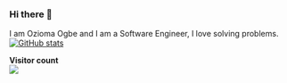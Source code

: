 ### Hi there 👋
I am Ozioma Ogbe and I am a Software Engineer, I love solving problems.
[![GitHub stats](https://github-readme-stats.vercel.app/api?username=oziomajnr&count_private=true&include_all_commits=true&hide=issues,contribs&show_icons=true)](https://github.com/anuraghazra/github-readme-stats)
<p align="left"> 
  <b>Visitor count</b><br>
  <img src="https://profile-counter.glitch.me/oziomajnr/count.svg" />
</p>

<!--
**Oziomajnr/Oziomajnr** is a ✨ _special_ ✨ repository because its `README.md` (this file) appears on your GitHub profile.

